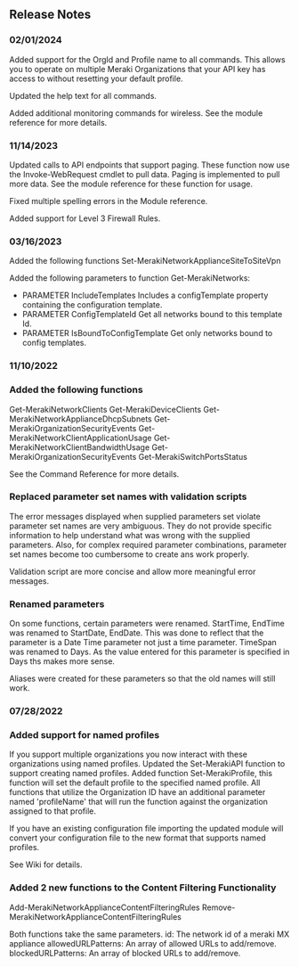 ## Release Notes

### 02/01/2024

Added support for the OrgId and Profile name to all commands. This allows you to operate on multiple Meraki Organizations that your API
key has access to without resetting your default profile.

Updated the help text for all commands.

Added additional monitoring commands for wireless. See the module reference for more details.

### 11/14/2023

Updated calls to API endpoints that support paging. These function now use the Invoke-WebRequest cmdlet to pull data.
Paging is implemented to pull more data. See the module reference for these function for usage.

Fixed multiple spelling errors in the Module reference.

Added support for Level 3 Firewall Rules.

### 03/16/2023

Added the following functions
Set-MerakiNetworkApplianceSiteToSiteVpn

Added the following parameters to function Get-MerakiNetworks:

- PARAMETER IncludeTemplates
    Includes a configTemplate property containing the configuration template.
- PARAMETER ConfigTemplateId
    Get all networks bound to this template Id.
- PARAMETER IsBoundToConfigTemplate
    Get only networks bound to config templates.

### 11/10/2022

### Added the following functions

Get-MerakiNetworkClients
Get-MerakiDeviceClients
Get-MerakiNetworkApplianceDhcpSubnets
Get-MerakiOrganizationSecurityEvents
Get-MerakiNetworkClientApplicationUsage
Get-MerakiNetworkClientBandwidthUsage
Get-MerakiOrganizationSecurityEvents
Get-MerakiSwitchPortsStatus

See the Command Reference for more details.

### Replaced parameter set names with validation scripts

The error messages displayed when supplied parameters set violate parameter set names are very ambiguous.
They do not provide specific information to help understand what was wrong with the supplied parameters.
Also, for complex required parameter combinations, parameter set names become too cumbersome to create ans work properly.

Validation script are more concise and allow more meaningful error messages.

### Renamed parameters

On some functions, certain parameters were renamed.
StartTime, EndTime was renamed to StartDate, EndDate. This was done to reflect that the parameter is a Date Time parameter not just a time parameter.
TimeSpan was renamed to Days. As the value entered for this parameter is specified in Days ths makes more sense.

Aliases were created for these parameters so that the old names will still work.

### 07/28/2022

### Added support for named profiles

If you support multiple organizations you now interact with these organizations using named profiles.
Updated the Set-MerakiAPI function to support creating named profiles.
Added function Set-MerakiProfile, this function will set the default profile to the specified named profile.
All functions that utilize the Organization ID have an additional parameter named 'profileName' that will run the function
against the organization assigned to that profile.

If you have an existing configuration file importing the updated module will convert your configuration file to the new format that supports named profiles.

See Wiki for details.

### Added 2 new functions to the Content Filtering Functionality

Add-MerakiNetworkApplianceContentFilteringRules
Remove-MerakiNetworkApplianceContentFilteringRules

Both functions take the same parameters.
id: The network id of a meraki MX appliance
allowedURLPatterns: An array of allowed URLs to add/remove.
blockedURLPatterns: An array of blocked URLs to add/remove.
